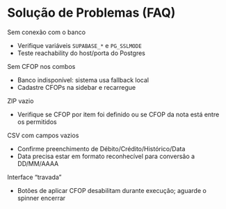 # Solução de Problemas (FAQ)

Sem conexão com o banco
- Verifique variáveis `SUPABASE_*` e `PG_SSLMODE`
- Teste reachability do host/porta do Postgres

Sem CFOP nos combos
- Banco indisponível: sistema usa fallback local
- Cadastre CFOPs na sidebar e recarregue

ZIP vazio
- Verifique se CFOP por item foi definido ou se CFOP da nota está entre os permitidos

CSV com campos vazios
- Confirme preenchimento de Débito/Crédito/Histórico/Data
- Data precisa estar em formato reconhecível para conversão a DD/MM/AAAA

Interface “travada”
- Botões de aplicar CFOP desabilitam durante execução; aguarde o spinner encerrar

